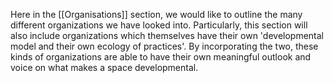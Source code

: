 
Here in the [[Organisations]] section, we would like to outline the many different organizations we have looked into. Particularly, this section will also include organizations which themselves have their own 'developmental model and their own ecology of practices'. By incorporating the two, these kinds of organizations are able to have their own meaningful outlook and voice on what makes a space developmental.